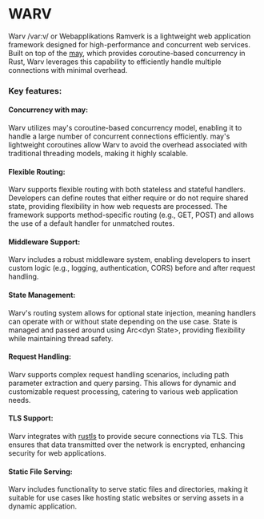# WARV
Warv /var:v/ or Webapplikations Ramverk is a lightweight web application framework designed for high-performance and concurrent web services. Built on top of the [may](https://github.com/Xudong-Huang/may), which provides coroutine-based concurrency in Rust, Warv leverages this capability to efficiently handle multiple connections with minimal overhead. 

### Key features:
#### Concurrency with may:
Warv utilizes may's coroutine-based concurrency model, enabling it to handle a large number of concurrent connections efficiently. may's lightweight coroutines allow Warv to avoid the overhead associated with traditional threading models, making it highly scalable.

#### Flexible Routing:
Warv supports flexible routing with both stateless and stateful handlers. Developers can define routes that either require or do not require shared state, providing flexibility in how web requests are processed.
The framework supports method-specific routing (e.g., GET, POST) and allows the use of a default handler for unmatched routes.

#### Middleware Support:
Warv includes a robust middleware system, enabling developers to insert custom logic (e.g., logging, authentication, CORS) before and after request handling.

#### State Management:
Warv's routing system allows for optional state injection, meaning handlers can operate with or without state depending on the use case.
State is managed and passed around using Arc\<dyn State\>, providing flexibility while maintaining thread safety.

#### Request Handling:
Warv supports complex request handling scenarios, including path parameter extraction and query parsing. This allows for dynamic and customizable request processing, catering to various web application needs.

#### TLS Support:
Warv integrates with [rustls](https://github.com/rustls/rustls) to provide secure connections via TLS. This ensures that data transmitted over the network is encrypted, enhancing security for web applications.

#### Static File Serving:
Warv includes functionality to serve static files and directories, making it suitable for use cases like hosting static websites or serving assets in a dynamic application.